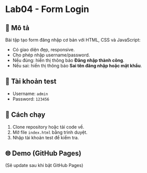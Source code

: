 # Lab04 - Form Login

## 📌 Mô tả
Bài tập tạo form đăng nhập cơ bản với HTML, CSS và JavaScript:
- Có giao diện đẹp, responsive.
- Cho phép nhập username/password.
- Nếu đúng: hiển thị thông báo **Đăng nhập thành công**.
- Nếu sai: hiển thị thông báo **Sai tên đăng nhập hoặc mật khẩu**.

## 👤 Tài khoản test
- Username: `admin`  
- Password: `123456`

## 🚀 Cách chạy
1. Clone repository hoặc tải code về.
2. Mở file `index.html` bằng trình duyệt.
3. Nhập tài khoản test để kiểm tra.

## 🌐 Demo (GitHub Pages)
(Sẽ update sau khi bật GitHub Pages)
